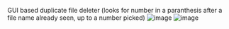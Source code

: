  GUI based duplicate file deleter (looks for number in a paranthesis after a file name already seen, up to a number picked)
![image](https://github.com/user-attachments/assets/43d678e3-8603-4fb6-bc23-b60bf8c8e4a0)
![image](https://github.com/user-attachments/assets/54a5062a-5d18-4a4e-a077-e8333895026e)
